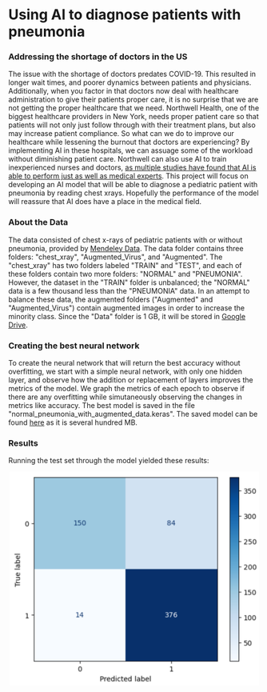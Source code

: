 # Using AI to diagnose patients with pneumonia
### Addressing the shortage of doctors in the US
The issue with the shortage of doctors predates COVID-19. This resulted in longer wait times, and poorer dynamics between patients and physicians. Additionally, when you factor in that doctors now deal with healthcare administration to give their patients proper care, it is no surprise that we are not getting the proper healthcare that we need. Northwell Health, one of the biggest healthcare providers in New York, needs proper patient care so that patients will not only just follow through with their treatment plans, but also may increase patient compliance. So what can we do to improve our healthcare while lessening the burnout that doctors are experiencing? By implementing AI in these hospitals, we can assuage some of the workload without diminishing patient care. Northwell can also use AI to train inexperienced nurses and doctors, [as multiple studies have found that AI is able to perform just as well as medical experts](https://www.ncbi.nlm.nih.gov/pmc/articles/PMC6716335/). This project will focus on developing an AI model that will be able to diagnose a pediatric patient with pneumonia by reading chest xrays. Hopefully the performance of the model will reassure that AI does have a place in the medical field.
### About the Data
The data consisted of chest x-rays of pediatric patients with or without pneumonia, provided by [Mendeley Data](https://data.mendeley.com/datasets/rscbjbr9sj/3). The data folder contains three folders: "chest_xray", "Augmented_Virus", and "Augmented". The "chest_xray" has two folders labeled "TRAIN" and "TEST", and each of these folders contain two more folders: "NORMAL" and "PNEUMONIA". However, the dataset in the "TRAIN" folder is unbalanced; the "NORMAL" data is a few thousand less than the "PNEUMONIA" data. In an attempt to balance these data, the augmented folders ("Augmented" and "Augmented_Virus") contain augmented images in order to increase the minority class. Since the "Data" folder is 1 GB, it will be stored in [Google Drive](https://drive.google.com/drive/folders/1LV79q3V7-VUANTYEe2hBgEfdSwolcagd?usp=drive_link).
### Creating the best neural network
To create the neural network that will return the best accuracy without overfitting, we start with a simple neural network, with only one hidden layer, and observe how the addition or replacement of layers improves the metrics of the model. We graph the metrics of each epoch to observe if there are any overfitting while simutaneously observing the changes in metrics like accuracy. The best model is saved in the file "normal_pneumonia_with_augmented_data.keras". The saved model can be found [here](https://drive.google.com/file/d/1B8m1rsUGkOWHf19led_infZOE2MBhe6x/view?usp=drive_link) as it is several hundred MB.
### Results
Running the test set through the model yielded these results:
<p align="center">
  <img src="https://github.com/Jko0425/Phase_4_project_image_recognition/blob/main/Images/Confusion%20Matrix.png" width="500" />
</p>
